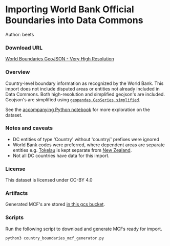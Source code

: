 # Importing World Bank Official Boundaries into Data Commons

Author: beets

### Download URL

[World Boundaries GeoJSON - Very High Resolution](https://datacatalog.worldbank.org/dataset/world-bank-official-boundaries)

### Overview

Country-level boundary information as recognized by the World Bank. This import does not include disputed areas or entities not already included in Data Commons. Both high-resolution and simplified geojson's are included.  Geojson's are simplified using [`geopandas.GeoSeries.simplified`](https://geopandas.readthedocs.io/en/latest/docs/reference/api/geopandas.GeoSeries.simplify.html).

See the [accompanying Python notebook](country_boundaries_exploration.ipynb) for more exploration on the dataset.

### Notes and caveats

- DC entities of type 'Country' without 'country/' prefixes were ignored
- World Bank codes were preferred, where dependent areas are separate entities e.g. [Tokelau](https://datacommons.org/browser/country/TKL) is kept separate from [New Zealand](https://datacommons.org/browser/country/NZL).
- Not all DC countries have data for this import.

### License

This dataset is licensed under CC-BY 4.0

### Artifacts

Generated MCF's are stored [in this gcs bucket](https://pantheon.corp.google.com/storage/browser/unresolved_mcf/template_mcf_imports/WorldBankBoundaries/mcfs/coords_only).

### Scripts

Run the following script to download and generate MCFs ready for import.

```bash
python3 country_boundaries_mcf_generator.py
```